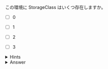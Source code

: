この環境に StorageClass はいくつ存在しますか。

- [ ] 0
- [ ] 1
- [ ] 2
- [ ] 3


<details>
  <summary>Hints</summary>

`kubectl get storageclasses` コマンドを使用します。  
短縮名を使用して `kubectl get sc` と書くこともできます。

</details>

<details>
  <summary>Answer</summary>

1

</details>
